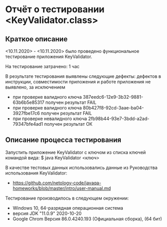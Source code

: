 # Отчёт о тестировании <KeyValidator.class>

## Краткое описание

<10.11.2020> - <10.11.2020> было проведено функциональное тестирование приложения KeyValidator.

На тестирование затрачено: 1 час

В результате тестирования выявлены следующие дефекты: дефектов в инструкции, совместимости приложения и работе приложения не выявлено, за исключением
* при проверке валидного ключа 387eedc6-12e9-3b32-9881-63b6b5e85317 получен результат FAIL
* при проверке валидного ключа 80b427f8-92cd-3aae-ba04-3927fbe17c6 получен результат FAIL
* при проверке невалидного ключа 2fb98b44-93e7-3bdd-a2ad-79347bfe4ad1 получен результат ОК

## Описание процесса тестирования

Запустить приложение KeyValidator c ключом из списка ключей командой вида:
$ java KeyValidator <ключ>

В качестве тестовых данных использовались данные из Руководства использования KeyValidator:
* https://github.com/netology-code/javaqa-homeworks/blob/master/intro/user-manual.md

Тестирование производилось в следующем окружении:
* Windows 10, 64-разрядная операционная система
* версия JDK "11.0.9" 2020-10-20
* Google Chrom Версия 86.0.4240.193 (Официальная сборка), (64 бит)
